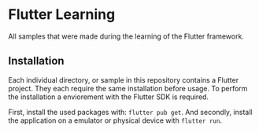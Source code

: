 # Flutter Learning

All samples that were made during the learning of the Flutter framework.

## Installation
Each individual directory, or sample in this repository contains a Flutter project. They each require the same installation before usage. To perform the installation a enviorement with the Flutter SDK is required.

First, install the used packages with: ```flutter pub get```. And secondly, install the application on a emulator or physical device with ```flutter run```.